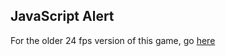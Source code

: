 <!DOCTYPE html>
<html>
<body>

<h2>JavaScript Alert</h2>

<script>
function myFunction() {
    alert("I am an alert box!");
}
myFunction();
</script>

</body>
</html>

<object type="application/x-shockwave-flash" 
  data="Platformer_60fps.swf" 
  width="800" height="450">
  <param name="game" value="Platformer.swf" />
  <param name="quality" value="high"/>
</object>

For the older 24 fps version of this game, go <a href="https://sctiger1311.github.io/Skeleton-Sprint/lowfps">here</a>
